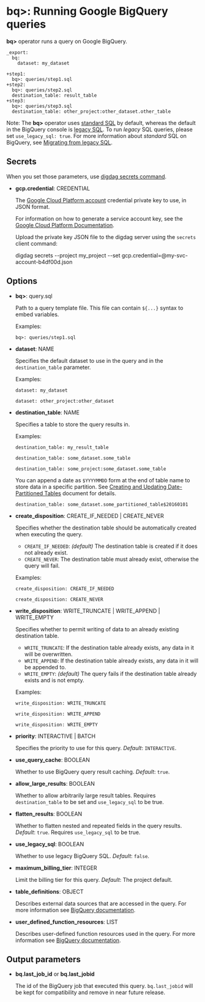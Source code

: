 # bq>: Running Google BigQuery queries

**bq>** operator runs a query on Google BigQuery.

    _export:
      bq:
        dataset: my_dataset

    +step1:
      bq>: queries/step1.sql
    +step2:
      bq>: queries/step2.sql
      destination_table: result_table
    +step3:
      bq>: queries/step3.sql
      destination_table: other_project:other_dataset.other_table


Note: The **bq>** operator uses [standard SQL](https://cloud.google.com/bigquery/sql-reference/index) by default, whereas the default in the BigQuery console is [legacy SQL](https://cloud.google.com/bigquery/query-reference). To run *legacy* SQL queries, please set `use_legacy_sql: true`. For more information about *standard* SQL on BigQuery, see [Migrating from legacy SQL](https://cloud.google.com/bigquery/sql-reference/migrating-from-legacy-sql).

## Secrets

When you set those parameters, use [digdag secrets command](https://docs.digdag.io/command_reference.html#secrets).

* **gcp.credential**: CREDENTIAL

  The [Google Cloud Platform account](https://cloud.google.com/docs/authentication#user_accounts_and_service_accounts) credential private key to use, in JSON format.

  For information on how to generate a service account key, see the [Google Cloud Platform Documentation](https://cloud.google.com/storage/docs/authentication#generating-a-private-key).

  Upload the private key JSON file to the digdag server using the `secrets` client command:

    digdag secrets --project my_project --set gcp.credential=@my-svc-account-b4df00d.json

## Options

* **bq>**: query.sql

  Path to a query template file. This file can contain `${...}` syntax to embed variables.

  Examples:

  ```
  bq>: queries/step1.sql
  ```

* **dataset**: NAME

  Specifies the default dataset to use in the query and in the `destination_table` parameter.

  Examples:

  ```
  dataset: my_dataset
  ```

  ```
  dataset: other_project:other_dataset
  ```

* **destination_table**: NAME

  Specifies a table to store the query results in.

  Examples:

  ```
  destination_table: my_result_table
  ```

  ```
  destination_table: some_dataset.some_table
  ```

  ```
  destination_table: some_project:some_dataset.some_table
  ```

  You can append a date as `$YYYYMMDD` form at the end of table name to store data in a specific partition.
  See [Creating and Updating Date-Partitioned Tables](https://cloud.google.com/bigquery/docs/creating-partitioned-tables) document for details.

  ```
  destination_table: some_dataset.some_partitioned_table$20160101
  ```

* **create_disposition**: CREATE_IF_NEEDED | CREATE_NEVER

  Specifies whether the destination table should be automatically created when executing the query.

  - `CREATE_IF_NEEDED`: *(default)* The destination table is created if it does not already exist.
  - `CREATE_NEVER`: The destination table must already exist, otherwise the query will fail.

  Examples:

  ```
  create_disposition: CREATE_IF_NEEDED
  ```

  ```
  create_disposition: CREATE_NEVER
  ```

* **write_disposition**: WRITE_TRUNCATE | WRITE_APPEND | WRITE_EMPTY

  Specifies whether to permit writing of data to an already existing destination table.

  - `WRITE_TRUNCATE`: If the destination table already exists, any data in it will be overwritten.
  - `WRITE_APPEND`: If the destination table already exists, any data in it will be appended to.
  - `WRITE_EMPTY`: *(default)* The query fails if the destination table already exists and is not empty.

  Examples:

  ```
  write_disposition: WRITE_TRUNCATE
  ```

  ```
  write_disposition: WRITE_APPEND
  ```

  ```
  write_disposition: WRITE_EMPTY
  ```

* **priority**: INTERACTIVE | BATCH

  Specifies the priority to use for this query. *Default*: `INTERACTIVE`.

* **use_query_cache**: BOOLEAN

  Whether to use BigQuery query result caching. *Default*: `true`.

* **allow_large_results**: BOOLEAN

  Whether to allow arbitrarily large result tables. Requires `destination_table` to be set and `use_legacy_sql` to be true.

* **flatten_results**: BOOLEAN

  Whether to flatten nested and repeated fields in the query results. *Default*: `true`. Requires `use_legacy_sql` to be true.

* **use_legacy_sql**: BOOLEAN

  Whether to use legacy BigQuery SQL. *Default*: `false`.

* **maximum_billing_tier**: INTEGER

  Limit the billing tier for this query. *Default*: The project default.

* **table_definitions**: OBJECT

  Describes external data sources that are accessed in the query. For more information see [BigQuery documentation](https://cloud.google.com/bigquery/docs/reference/v2/jobs#configuration.query.tableDefinitions).

* **user_defined_function_resources**: LIST

  Describes user-defined function resources used in the query. For more information see [BigQuery documentation](https://cloud.google.com/bigquery/docs/reference/v2/jobs#configuration.query.userDefinedFunctionResources).


## Output parameters

* **bq.last_job_id** or **bq.last_jobid**

  The id of the BigQuery job that executed this query. `bq.last_jobid` will be kept for compatibility and remove in near future release.
